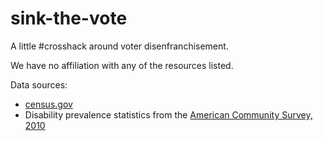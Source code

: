 sink-the-vote
=============

A little #crosshack around voter disenfranchisement.

We have no affiliation with any of the resources listed.

Data sources:
* [census.gov](https://www.census.gov/popest/data/state/asrh/2012/index.html)
* Disability prevalence statistics from the [American Community Survey, 2010](http://www.disabilitystatistics.org/reports/acs.cfm?statistic=1#table)
